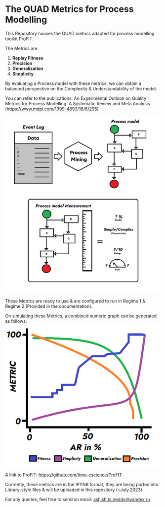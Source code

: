 # The QUAD Metrics for Process Modelling

This Repository houses the QUAD metrics adapted for process modelling toolkit ProFIT.

The Metrics are: 

  1. **Replay Fitness**
  2. **Precision**
  3. **Generalization**
  4. **Simplicity**

By evaluating a Process model with these metrics, we can  obtain a balanced perspective on the Complexity & Understandability of the model. 

You can refer to the publications: 
An Experimental Outlook on Quality Metrics for Process Modelling: A Systematic Review and Meta Analysis (https://www.mdpi.com/1999-4893/16/6/295)


![Process Model Measurement](ETC/FLOW.png)

These Metrics are ready to use & are configured to run in Regime 1 & Regime 2 (Provided in the documentation).

On simulating these Metrics, a combined numeric graph can be generated as follows: 
![The QUAD Metrics Visualized](ETC/OPR1.png)

A link to ProFIT: https://github.com/itmo-escience/ProFIT

Currently, these metrics are in the IPYNB format, they are being ported into Library-style files & will be uploaded in this repository (~July 2023)

For any queries, feel free to send an email: ashish.ts.ireddy@yandex.ru
